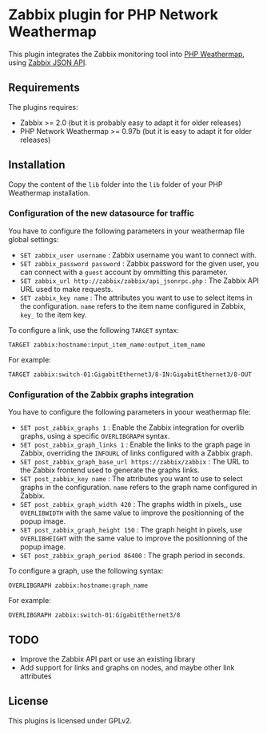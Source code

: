 # Zabbix plugin for PHP Network Weathermap

This plugin integrates the Zabbix monitoring tool into [PHP Weathermap](http://www.network-weathermap.com), using [Zabbix JSON API](https://www.zabbix.com/documentation/2.0/manual/appendix/api/api).

## Requirements

The plugins requires:
* Zabbix >= 2.0 (but it is probably easy to adapt it for older releases)
* PHP Network Weathermap >= 0.97b (but it is easy to adapt it for older releases)

## Installation

Copy the content of the `lib` folder into the `lib` folder of your PHP Weathermap installation.

### Configuration of the new datasource for traffic

You have to configure the following parameters in your weathermap file global settings:

* `SET zabbix_user username` : Zabbix username you want to connect with.
* `SET zabbix_password password` : Zabbix password for the given user, you can connect with a `guest` account by ommitting this parameter.
* `SET zabbix_url http://zabbix/zabbix/api_jsonrpc.php` : The Zabbix API URL used to make requests.
* `SET zabbix_key name` : The attributes you want to use to select items in the configuration. `name` refers to the item name configured in Zabbix, `key_` to the item key.

To configure a link, use the following `TARGET` syntax:

```
TARGET zabbix:hostname:input_item_name:output_item_name
```

For example:

```
TARGET zabbix:switch-01:GigabitEthernet3/8-IN:GigabitEthernet3/8-OUT
```

### Configuration of the Zabbix graphs integration

You have to configure the following parameters in yoour weathermap file:

* `SET post_zabbix_graphs 1` : Enable the Zabbix integration for overlib graphs, using a specific `OVERLIBGRAPH` syntax.
* `SET post_zabbix_graph_links 1` : Enable the links to the graph page in Zabbix, overriding the `INFOURL` of links configured with a Zabbix graph.
* `SET post_zabbix_graph_base_url https://zabbix/zabbix` : The URL to the Zabbix frontend used to generate the graphs links.
* `SET post_zabbix_key name` : The attributes you want to use to select graphs in the configuration. `name` refers to the graph name configured in Zabbix.
* `SET post_zabbix_graph_width 420` : The graphs width in pixels,, use `OVERLIBWIDTH` with the same value to improve the positionning of the popup image.
* `SET post_zabbix_graph_height 150` : The graph height in pixels, use `OVERLIBHEIGHT` with the same value to improve the positionning of the popup image.
* `SET post_zabbix_graph_period 86400` : The graph period in seconds.

To configure a graph, use the following syntax:

```
OVERLIBGRAPH zabbix:hostname:graph_name
```

For example:

```
OVERLIBGRAPH zabbix:switch-01:GigabitEthernet3/8
```

## TODO

* Improve the Zabbix API part or use an existing library
* Add support for links and graphs on nodes, and maybe other link attributes

## License

This plugins is licensed under GPLv2.

